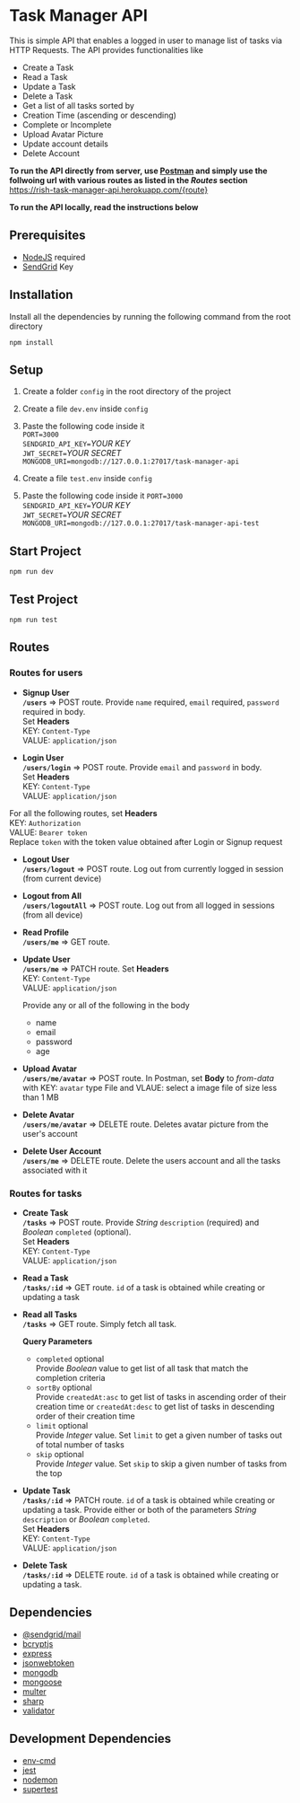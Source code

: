# Task Manager API

This is simple API that enables a logged in user to manage list of tasks via HTTP Requests. The API provides functionalities like
* Create a Task
* Read a Task
* Update a Task
* Delete a Task
* Get a list of all tasks sorted by
* Creation Time (ascending or descending)
* Complete or Incomplete
* Upload Avatar Picture
* Update account details
* Delete Account  

**To run the API directly from server, use [Postman](https://www.getpostman.com/downloads/) and simply use the follwoing url with various routes as listed in the _Routes_ section**
https://rish-task-manager-api.herokuapp.com/{route}  

**To run the API locally, read the instructions below**

## Prerequisites
* [NodeJS](https://nodejs.org/) required  
* [SendGrid](https://sendgrid.com/) Key
## Installation
Install all the dependencies by running the following command from the root directory  

`npm install`
## Setup
1. Create a folder `config` in the root directory of the project  
1. Create a file `dev.env` inside `config`  
1. Paste the following code inside it  
`PORT=3000`  
`SENDGRID_API_KEY=`_YOUR KEY_  
`JWT_SECRET=`_YOUR SECRET_  
`MONGODB_URI=mongodb://127.0.0.1:27017/task-manager-api`

1. Create a file `test.env` inside `config`  
1. Paste the following code inside it 
`PORT=3000`  
`SENDGRID_API_KEY=`_YOUR KEY_  
`JWT_SECRET=`_YOUR SECRET_  
`MONGODB_URI=mongodb://127.0.0.1:27017/task-manager-api-test` 
## Start Project
`npm run dev`
## Test Project 
`npm run test`
## Routes
### Routes for users
* **Signup User**  
**`/users`** => POST route. Provide `name` required, `email` required, `password` required in body.  
Set **Headers**  
KEY: `Content-Type`  
VALUE: `application/json`

* **Login User**  
**`/users/login`** => POST route. Provide `email` and `password` in body.  
Set **Headers**  
KEY: `Content-Type`  
VALUE: `application/json`

For all the following routes, set **Headers**  
KEY: `Authorization`  
VALUE: `Bearer token`  
Replace `token` with the token value obtained after Login or Signup request

* **Logout User**  
**`/users/logout`** => POST route. Log out from currently logged in session (from current device)

* **Logout from All**  
**`/users/logoutAll`** => POST route. Log out from all logged in sessions (from all device)

* **Read Profile**  
**`/users/me`** => GET route.

* **Update User**  
**`/users/me`** => PATCH route. Set **Headers**  
KEY: `Content-Type`  
VALUE: `application/json`  

  Provide any or all of the following in the body
    * name
    * email
    * password
    * age  



* **Upload Avatar**  
**`/users/me/avatar`** => POST route. In Postman, set **Body** to _from-data_ with KEY: `avatar` type File and VLAUE: select a image file of size less than 1 MB
* **Delete Avatar**  
**`/users/me/avatar`** => DELETE route. Deletes avatar picture from the user's account

* **Delete User Account**  
**`/users/me`** => DELETE route. Delete the users account and all the tasks associated with it

### Routes for tasks
* **Create Task**  
**`/tasks`** => POST route. Provide _String_ `description` (required) and _Boolean_ `completed` (optional).  
Set **Headers**  
KEY: `Content-Type`  
VALUE: `application/json`

* **Read a Task**  
**`/tasks/:id`** => GET route. `id` of a task is obtained while creating or updating a task  

* **Read all Tasks**  
**`/tasks`** => GET route. Simply fetch all task.  

  **Query Parameters**
  * `completed` optional   
   Provide _Boolean_ value to get list of all task that match the completion criteria
  * `sortBy` optional  
   Provide `createdAt:asc` to get list of tasks in ascending order of their creation time or `createdAt:desc` to get list 
   of tasks in descending order of their creation time  
  * `limit` optional  
   Provide _Integer_ value. Set `limit` to get a given number of tasks out of total number of tasks
  * `skip` optional  
   Provide _Integer_ value. Set `skip` to skip a given number of tasks from the top

* **Update Task**  
**`/tasks/:id`** => PATCH route.  `id` of a task is obtained while creating or updating a task. Provide either or both of the parameters _String_ `description` or _Boolean_ `completed`.  
Set **Headers**  
KEY: `Content-Type`  
VALUE: `application/json`

* **Delete Task**  
**`/tasks/:id`** => DELETE route. `id` of a task is obtained while creating or updating a task.
## Dependencies
* [@sendgrid/mail](https://sendgrid.com/)
* [bcryptjs](https://www.npmjs.com/package/bcryptjs)
* [express](https://www.npmjs.com/package/express)
* [jsonwebtoken](https://www.npmjs.com/package/jsonwebtoken)
* [mongodb](https://www.npmjs.com/package/mongodb)
* [mongoose](https://www.npmjs.com/package/mongoose)
* [multer](https://www.npmjs.com/package/multer)
* [sharp](https://www.npmjs.com/package/sharp)
* [validator](https://www.npmjs.com/package/validator)

## Development Dependencies
* [env-cmd](https://www.npmjs.com/package/env-cmd)
* [jest](https://www.npmjs.com/package/jest)
* [nodemon](https://www.npmjs.com/package/nodemon)
* [supertest](https://www.npmjs.com/package/supertest)








